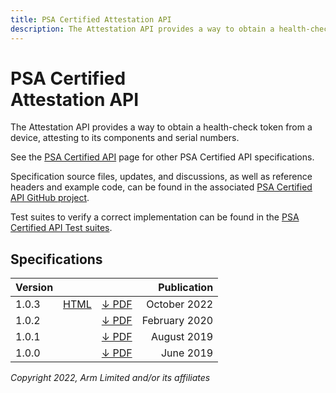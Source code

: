 ```yaml
---
title: PSA Certified Attestation API
description: The Attestation API provides a way to obtain a health-check token from a device, attesting to its components and serial numbers
---
```


<!--
SPDX-FileCopyrightText: Copyright 2022 Arm Limited and/or its affiliates <open-source-office@arm.com>
SPDX-License-Identifier: CC-BY-SA-4.0
-->

# PSA Certified<br />Attestation API

The Attestation API provides a way to obtain a health-check token from a device, attesting to its components and serial numbers.

See the [PSA Certified API][psa-api] page for other PSA Certified API specifications.

Specification source files, updates, and discussions, as well as reference headers and example code, can be found in the associated [PSA Certified API GitHub project][psa-api-gh].

Test suites to verify a correct implementation can be found in the [PSA Certified API Test suites][psa-api-ats].

[psa-api]:          ../
[psa-api-gh]:       https://github.com/arm-software/psa-api
[psa-api-ats]:      https://github.com/ARM-software/psa-arch-tests/tree/main/api-tests/dev_apis

## Specifications

Version | | | Publication
-|-|-|-:
1.0.3 | [HTML][1-0-html] | [&darr; PDF][1-0-3-pdf] | October 2022
1.0.2 | | [&darr; PDF][1-0-2-pdf] | February 2020
1.0.1 | | [&darr; PDF][1-0-1-pdf] | August 2019
1.0.0 | | [&darr; PDF][1-0-0-pdf] | June 2019

[1-0-html]:             1.0/
[1-0-3-pdf]:            1.0/IHI0085-PSA_Certified_Attestation_API-1.0.3.pdf
[1-0-2-pdf]:            1.0/IHI0085-PSA_Attestation_API-1.0.2.pdf
[1-0-1-pdf]:            1.0/IHI0085-PSA_Attestation_API-1.0.1.pdf
[1-0-0-pdf]:            1.0/IHI0085-PSA_Attestation_API-1.0.0.pdf

*Copyright 2022, Arm Limited and/or its affiliates*
